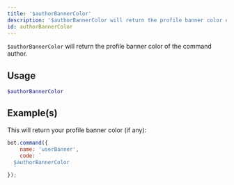 ```yaml
---
title: '$authorBannerColor'
description: '$authorBannerColor will return the profile banner color of the command author.'
id: authorBannerColor
---
```


`$authorBannerColor` will return the profile banner color of the command author.

## Usage

```php
$authorBannerColor
```

## Example(s)

This will return your profile banner color (if any):

```javascript
bot.command({
    name: 'userBanner',
    code: `
  $authorBannerColor
  `
});
```

